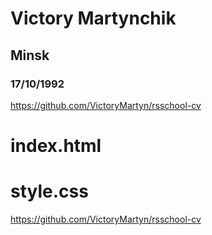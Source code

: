 # Victory Martynchik
## Minsk
### 17/10/1992
https://github.com/VictoryMartyn/rsschool-cv
# index.html
# style.css
https://github.com/VictoryMartyn/rsschool-cv
